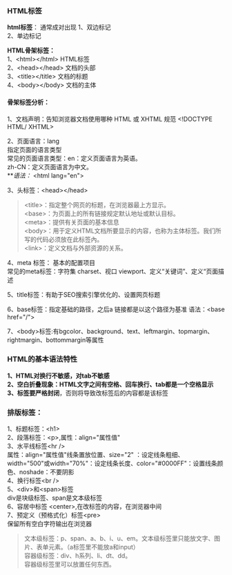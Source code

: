 ### HTML标签
**html标签**：  通常成对出现
1、双边标记  
2、单边标记  

**HTML骨架标签：**  
1、\<html>\</html>	HTML标签  
2、\<head>\</head>	文档的头部  
3、\<title>\</title>	文档的标题  
4、\<body>\</body>	文档的主体  

 #### 骨架标签分析：
1、文档声明：告知浏览器文档使用哪种 HTML 或 XHTML 规范
\<!DOCTYPE HTML/ XHTML>  

2、页面语言：lang  
指定页面的语言类型  
常见的页面语言类型：en：定义页面语言为英语。  
zh-CN：定义页面语言为中文。  
***语法：*
\<html lang="en">  

3、头标签：\<head>\</head>      
>\<title>：指定整个网页的标题，在浏览器最上方显示。  
\<base>：为页面上的所有链接规定默认地址或默认目标。  
\<meta>：提供有关页面的基本信息  
\<body>：用于定义HTML文档所要显示的内容，也称为主体标签。我们所写的代码必须放在此标签內。  
\<link>：定义文档与外部资源的关系。

4、meta 标签：
基本的配置项目  
常见的meta标签：字符集 charset、视口 viewport、定义“关键词”、定义“页面描述  

5、title标签：有助于SEO搜索引擎优化的、设置网页标题  

6、base标签：指定基础的路径，之后a 链接都是以这个路径为基准
语法：\<base href="/">  

7、\<body>标签:有bgcolor、background、text、leftmargin、topmargin、rightmargin、bottommargin等属性  

### HTML的基本语法特性
**1、HTML对换行不敏感，对tab不敏感**  
**2、空白折叠现象：HTML文字之间有空格、回车换行、tab都是一个空格显示**  
**3、标签要严格封闭**，否则将导致改标签后的内容都是该标签  

### 排版标签：
1、标题标签：\<h1>  
2、段落标签：\<p>,属性：align="属性值"  
3、水平线标签\<hr />  
属性：align="属性值"线条置放位置、size="2" ：设定线条粗细、width="500"或width="70%"：设定线条长度、color="#0000FF"：设置线条颜色、noshade：不要阴影   
4、换行标签\<br />  
5、\<div>和\<span>标签  
div是块级标签、span是文本级标签  
6、容居中标签 \<center>,在改标签的内容，在浏览器中间   
7、预定义（预格式化）标签\<pre>  
保留所有空白字符输出在浏览器  
>文本级标签：p、span、a、b、i、u、em。文本级标签里只能放文字、图片、表单元素。（a标签里不能放a和input）  
容器级标签：div、h系列、li、dt、dd。  
容器级标签里可以放置任何东西。  







